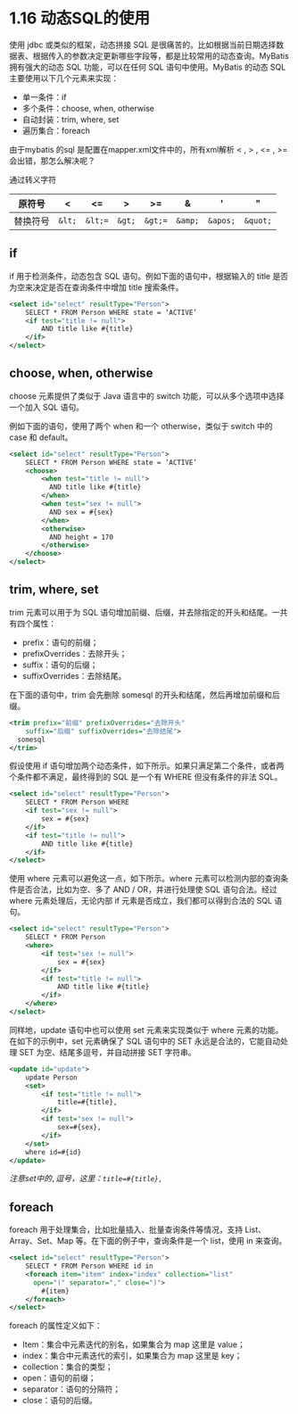 # 1.16 动态SQL的使用

使用 jdbc 或类似的框架，动态拼接 SQL 是很痛苦的。比如根据当前日期选择数据表、根据传入的参数决定更新哪些字段等，都是比较常用的动态查询。MyBatis 拥有强大的动态 SQL 功能，可以在任何 SQL 语句中使用。MyBatis 的动态 SQL 主要使用以下几个元素来实现：

- 单一条件：if
- 多个条件：choose, when, otherwise
- 自动封装：trim, where, set
- 遍历集合：foreach



由于mybatis 的sql 是配置在mapper.xml文件中的，所有xml解析 < , > , <= , >=会出错，那怎么解决呢？

通过转义字符



| 原符号   | <      | <=      | >      | >=      | &       | '        | "        |
| -------- | ------ | ------- | ------ | ------- | ------- | -------- | -------- |
| 替换符号 | `&lt;` | `&lt;=` | `&gt;` | `&gt;=` | `&amp;` | `&apos;` | `&quot;` |



## if

if 用于检测条件，动态包含 SQL 语句。例如下面的语句中，根据输入的 title 是否为空来决定是否在查询条件中增加 title 搜索条件。

```xml
<select id="select" resultType="Person">
    SELECT * FROM Person WHERE state = ‘ACTIVE’  
    <if test="title != null">
        AND title like #{title}  
    </if>
</select>
```



## choose, when, otherwise

choose 元素提供了类似于 Java 语言中的 switch 功能，可以从多个选项中选择一个加入 SQL 语句。

例如下面的语句，使用了两个 when 和一个 otherwise，类似于 switch 中的 case 和 default。

```xml
<select id="select" resultType="Person">
    SELECT * FROM Person WHERE state = ‘ACTIVE’  
    <choose>
        <when test="title != null">
          AND title like #{title}    
        </when>
        <when test="sex != null">
          AND sex = #{sex}    
        </when>
        <otherwise>
          AND height = 170
        </otherwise>
    </choose>
</select>
```

## trim, where, set

trim 元素可以用于为 SQL 语句增加前缀、后缀，并去除指定的开头和结尾。一共有四个属性：

- prefix：语句的前缀；
- prefixOverrides：去除开头；
- suffix：语句的后缀；
- suffixOverrides：去除结尾。

在下面的语句中，trim 会先删除 somesql 的开头和结尾，然后再增加前缀和后缀。

```xml
<trim prefix="前缀" prefixOverrides="去除开头" 
    suffix="后缀" suffixOverrides="去除结尾">
  somesql
</trim>
```

假设使用 if 语句增加两个动态条件，如下所示。如果只满足第二个条件，或者两个条件都不满足，最终得到的 SQL 是一个有 WHERE 但没有条件的非法 SQL。

```xml
<select id="select" resultType="Person">
    SELECT * FROM Person WHERE  
    <if test="sex != null">
        sex = #{sex}  
    </if>
    <if test="title != null">
        AND title like #{title}  
    </if>
</select>
```

使用 where 元素可以避免这一点，如下所示。where 元素可以检测内部的查询条件是否合法，比如为空、多了 AND / OR，并进行处理使 SQL 语句合法。经过 where 元素处理后，无论内部 if 元素是否成立，我们都可以得到合法的 SQL 语句。

```xml
<select id="select" resultType="Person">
    SELECT * FROM Person  
    <where>
        <if test="sex != null">
            sex = #{sex}    
        </if>
        <if test="title != null">
            AND title like #{title}    
        </if>
    </where>
</select>
```

同样地，update 语句中也可以使用 set 元素来实现类似于 where 元素的功能。在如下的示例中，set 元素确保了 SQL 语句中的 SET 永远是合法的，它能自动处理 SET 为空、结尾多逗号，并自动拼接 SET 字符串。

```xml
<update id="update">
    update Person    
    <set>
        <if test="title != null">
            title=#{title},
        </if>
        <if test="sex != null">
            sex=#{sex},
        </if>
    </set>
    where id=#{id}
</update>
```

*注意set中的`,`逗号，这里：`title=#{title},`*

## foreach

foreach 用于处理集合，比如批量插入、批量查询条件等情况，支持 List、Array、Set、Map 等。在下面的例子中，查询条件是一个 list，使用 in 来查询。

```xml
<select id="select" resultType="Person">
    SELECT * FROM Person WHERE id in  
    <foreach item="item" index="index" collection="list"
      open="(" separator="," close=")">
        #{item}
    </foreach>
</select>
```

foreach 的属性定义如下：

- Item：集合中元素迭代的别名，如果集合为 map 这里是 value；
- index：集合中元素迭代的索引，如果集合为 map 这里是 key；
- collection：集合的类型；
- open：语句的前缀；
- separator：语句的分隔符；
- close：语句的后缀。